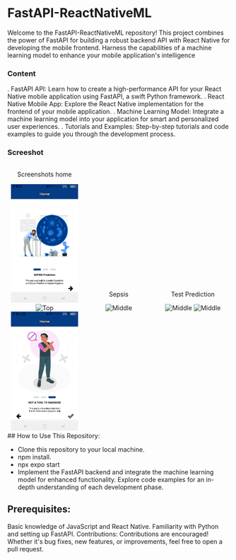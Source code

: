 # FastAPI-ReactNativeML
Welcome to the FastAPI-ReactNativeML repository! This project combines the power of FastAPI for building a robust backend API with React Native for developing the mobile frontend. 
Harness the capabilities of a machine learning model to enhance your mobile application's intelligence

### Content
. FastAPI API: Learn how to create a high-performance API for your React Native mobile application using FastAPI, a swift Python framework.
. React Native Mobile App: Explore the React Native implementation for the frontend of your mobile application.
. Machine Learning Model: Integrate a machine learning model into your application for smart and personalized user experiences.
. Tutorials and Examples: Step-by-step tutorials and code examples to guide you through the development process.

### Screeshot
<div style="display: flex; align-items: center;">
    <div style="flex: 33.33%; text-align: center;">
        <p>Screenshots home</p>
        <img src="assets/images/sep1.jpeg" alt="Top" width="90%"/>
        <img src="assets/images/ml.jpeg" alt="Top" width="90%"/>
        <img src="assets/images/not2.jpeg" alt="Top" width="90%"/>
    </div>
    <div style="flex: 33.33%; text-align: center;">
        <p>Sepsis</p>
        <img src="images/form2.jpeg" alt="Middle" width="90%"/>
        </div>
    <div style="flex: 33.33%; text-align: center;">
        <p>Test Prediction</p>
        <img src="images/posi3.jpeg" alt="Middle" width="90%"/>
        <img src="images/neg3.jpeg" alt="Middle" width="90%"/>
        </div>
</div>
## How to Use This Repository:

- Clone this repository to your local machine.
- npm install.
- npx expo start
- Implement the FastAPI backend and integrate the machine learning model for enhanced functionality.
Explore code examples for an in-depth understanding of each development phase.

## Prerequisites:

Basic knowledge of JavaScript and React Native.
Familiarity with Python and setting up FastAPI.
Contributions:
Contributions are encouraged! Whether it's bug fixes, new features, or improvements, feel free to open a pull request.
